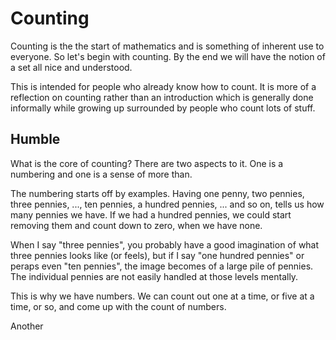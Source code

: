 # Counting

Counting is the the start of mathematics and is something of inherent use to everyone. So let's begin with counting. By the end we will have the notion of a set all nice and understood. 

This is intended for people who already know how to count. It is more of a reflection on counting rather than an introduction which is generally done informally while growing up surrounded by people who count lots of stuff. 

## Humble

What is the core of counting? There are two aspects to it. One is a numbering and one is a sense of more than. 

The numbering starts off by examples. Having one penny, two pennies, three pennies, ..., ten pennies, a hundred pennies, ...  and so on, tells us how many pennies we have. If we had a hundred pennies, we could start removing them and count down to zero, when we have none. 

When I say "three pennies", you probably have a good imagination of what three pennies looks like (or feels), but if I say "one hundred pennies" or peraps even "ten pennies", the image becomes of a large pile of pennies. The individual pennies are not easily handled at those levels mentally. 

This is why we have numbers. We can count out one at a time, or five at a time, or so, and come up with the count of numbers. 

Another 

